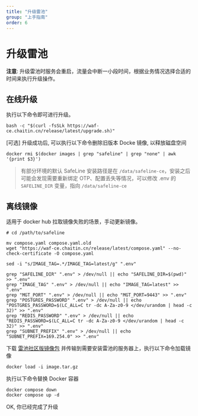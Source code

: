 ```yaml
---
title: "升级雷池"
group: "上手指南"
order: 6
---
```


# 升级雷池

**注意**: 升级雷池时服务会重启，流量会中断一小段时间，根据业务情况选择合适的时间来执行升级操作。

## 在线升级

执行以下命令即可进行升级。

```
bash -c "$(curl -fsSLk https://waf-ce.chaitin.cn/release/latest/upgrade.sh)"
```

[可选] 升级成功后, 可以执行以下命令删除旧版本 Docke 镜像, 以释放磁盘空间

```
docker rmi $(docker images | grep "safeline" | grep "none" | awk '{print $3}')
```

> 有部分环境的默认 SafeLine 安装路径是在 `/data/safeline-ce`，安装之后可能会发现需要重新绑定 OTP、配置丢失等情况，可以修改 .env 的 `SAFELINE_DIR` 变量，指向 `/data/safeline-ce`

## 离线镜像

适用于 docker hub 拉取镜像失败的场景，手动更新镜像。

```
# cd /path/to/safeline

mv compose.yaml compose.yaml.old
wget "https://waf-ce.chaitin.cn/release/latest/compose.yaml" --no-check-certificate -O compose.yaml

sed -i "s/IMAGE_TAG=.*/IMAGE_TAG=latest/g" ".env"

grep "SAFELINE_DIR" ".env" > /dev/null || echo "SAFELINE_DIR=$(pwd)" >> ".env"
grep "IMAGE_TAG" ".env" > /dev/null || echo "IMAGE_TAG=latest" >> ".env"
grep "MGT_PORT" ".env" > /dev/null || echo "MGT_PORT=9443" >> ".env"
grep "POSTGRES_PASSWORD" ".env" > /dev/null || echo "POSTGRES_PASSWORD=$(LC_ALL=C tr -dc A-Za-z0-9 </dev/urandom | head -c 32)" >> ".env"
grep "REDIS_PASSWORD" ".env" > /dev/null || echo "REDIS_PASSWORD=$(LC_ALL=C tr -dc A-Za-z0-9 </dev/urandom | head -c 32)" >> ".env"
grep "SUBNET_PREFIX" ".env" > /dev/null || echo "SUBNET_PREFIX=169.254.0" >> ".env"
```

下载 [雷池社区版镜像包](http://demo.waf-ce.chaitin.cn/image.tar.gz) 并传输到需要安装雷池的服务器上，执行以下命令加载镜像

```
docker load -i image.tar.gz
```

执行以下命令替换 Docker 容器

```
docker compose down
docker compose up -d
```

OK, 你已经完成了升级
